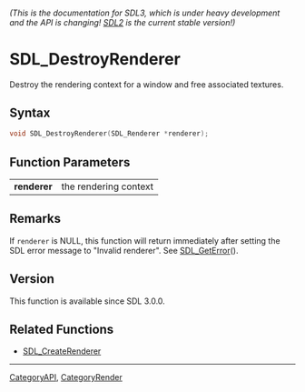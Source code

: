 ###### (This is the documentation for SDL3, which is under heavy development and the API is changing! [SDL2](https://wiki.libsdl.org/SDL2/) is the current stable version!)
# SDL_DestroyRenderer

Destroy the rendering context for a window and free associated textures.

## Syntax

```c
void SDL_DestroyRenderer(SDL_Renderer *renderer);

```

## Function Parameters

|                  |                       |
| ---------------- | --------------------- |
| **renderer**     | the rendering context |

## Remarks

If `renderer` is NULL, this function will return immediately after setting
the SDL error message to "Invalid renderer". See
[SDL_GetError](SDL_GetError)().

## Version

This function is available since SDL 3.0.0.

## Related Functions

* [SDL_CreateRenderer](SDL_CreateRenderer)

----
[CategoryAPI](CategoryAPI), [CategoryRender](CategoryRender)



